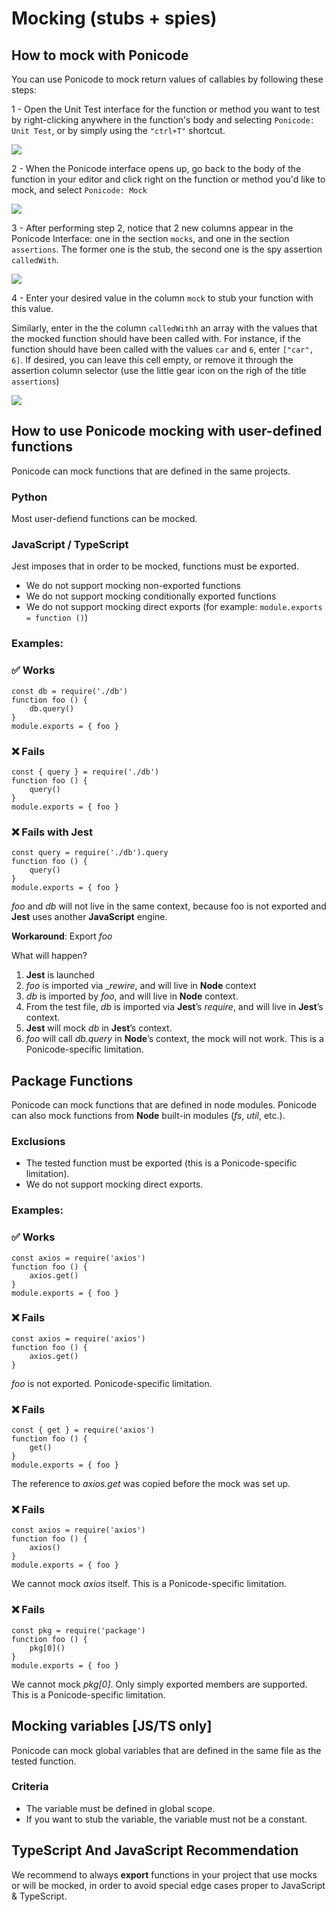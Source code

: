# Mocking (stubs + spies)

## How to mock with Ponicode

You can use Ponicode to mock return values of callables by following these steps:

1 - Open the Unit Test interface for the function or method you want to test by right-clicking anywhere in the function's body and selecting `Ponicode: Unit Test`, or by simply using the `"ctrl+T"` shortcut.

![](images/ponicode_unit_test.png)

2 - When the Ponicode interface opens up, go back to the body of the function in your editor and click right on the function or method you'd like to mock, and select `Ponicode: Mock`

![](images/mocking_selection.png)

3 - After performing step 2, notice that 2 new columns appear in the Ponicode Interface: one in the section `mocks`, and one in the section `assertions`. The former one is the stub, the second one is the spy assertion `calledWith`.

![](images/mocking_column.png)

4 - Enter your desired value in the column `mock` to stub your function with this value. 

Similarly, enter in the the column `calledWithh` an array with the values that the mocked function should have been called with. For instance, if the function should have been called with the values `car` and `6`, enter `["car", 6]`. If desired, you can leave this cell empty, or remove it through the assertion column selector (use the little gear icon on the righ of the title `assertions`) 

![](images/mocking_value.png)

## How to use Ponicode mocking with user-defined functions

Ponicode can mock functions that are defined in the same projects.

### Python

Most user-defiend functions can be mocked.

### JavaScript / TypeScript

Jest imposes that in order to be mocked, functions must be exported.

* We do not support mocking non-exported functions
* We do not support mocking conditionally exported functions
* We do not support mocking direct exports (for example: `module.exports = function ()`)

### Examples:

### ✅ Works

```
const db = require('./db')
function foo () {
    db.query()
}
module.exports = { foo }
```

### ❌ Fails

```
const { query } = require('./db')
function foo () {
    query()
}
module.exports = { foo }
```

### ❌ Fails with Jest

```
const query = require('./db').query
function foo () {
    query()
}
module.exports = { foo }
```

*foo* and *db* will not live in the same context, because foo is not exported and **Jest** uses another **JavaScript** engine.

**Workaround**: Export _foo_

What will happen?

1. **Jest** is launched
2. _foo_ is imported via __rewire_, and will live in **Node** context
3. _db_ is imported by _foo_, and will live in **Node** context.
4. From the test file, _db_ is imported via **Jest**’s _require_, and will live in **Jest**’s context.
5. **Jest** will mock _db_ in **Jest**’s context.
6. _foo_ will call _db.query_ in **Node**’s context, the mock will not work. This is a Ponicode-specific limitation.

## Package Functions

Ponicode can mock functions that are defined in node modules. Ponicode can also mock functions from **Node** built-in modules (_fs_, _util_, etc.).

### Exclusions

* The tested function must be exported (this is a Ponicode-specific limitation).
* We do not support mocking direct exports.

### Examples:

### ✅ Works

```
const axios = require('axios')
function foo () {
    axios.get()
}    
module.exports = { foo }
```

### ❌ Fails

```
const axios = require('axios')
function foo () {
    axios.get()
}
```

_foo_ is not exported. Ponicode-specific limitation.

### ❌ Fails

```
const { get } = require('axios')
function foo () {
    get()
}    
module.exports = { foo }
```

The reference to _axios.get_ was copied before the mock was set up.

### ❌ Fails

```
const axios = require('axios')
function foo () {
    axios()
}
module.exports = { foo }
```

We cannot mock _axios_ itself. This is a Ponicode-specific limitation.

### ❌ Fails

```
const pkg = require('package')
function foo () {
    pkg[0]()
}
module.exports = { foo }
```

We cannot mock _pkg[0]_. Only simply exported members are supported. This is a Ponicode-specific limitation.

<!-- ## Mocking native functions

Ponicode can mock native functions that do not need to be imported. Here are some examples.

### Javascript

**Example**: _Math.random_

### Node

**Example**: _Buffer.from_

### Browser

**Example**: _fetch_ -->

## Mocking variables [JS/TS only]

Ponicode can mock global variables that are defined in the same file as the tested function.

### Criteria

- The variable must be defined in global scope.
- If you want to stub the variable, the variable must not be a constant.

## TypeScript And JavaScript Recommendation

We recommend to always **export** functions in your project that use mocks or will be mocked, in order to avoid special edge cases proper to JavaScript & TypeScript.





